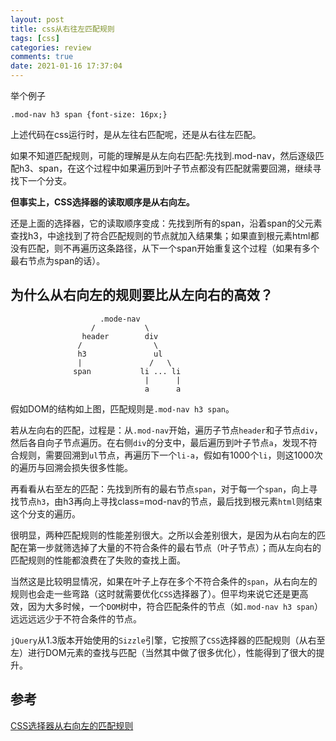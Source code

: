 ```yaml
---
layout: post
title: css从右往左匹配规则
tags: [css]
categories: review
comments: true
date: 2021-01-16 17:37:04
---
```


举个例子
```
.mod-nav h3 span {font-size: 16px;}
```
上述代码在css运行时，是从左往右匹配呢，还是从右往左匹配。

<!-- more -->
如果不知道匹配规则，可能的理解是从左向右匹配:先找到.mod-nav，然后逐级匹配h3、span，在这个过程中如果遍历到叶子节点都没有匹配就需要回溯，继续寻找下一个分支。

**但事实上，CSS选择器的读取顺序是从右向左。**

还是上面的选择器，它的读取顺序变成：先找到所有的span，沿着span的父元素查找h3，中途找到了符合匹配规则的节点就加入结果集；如果直到根元素html都没有匹配，则不再遍历这条路径，从下一个span开始重复这个过程（如果有多个最右节点为span的话）。

## 为什么从右向左的规则要比从左向右的高效？

```
                    .mode-nav
                  /           \
                header        div
               /                \
               h3               ul
               |               /   \
              span           li ... li   
                              |      |
                              a      a 
```

假如DOM的结构如上图，匹配规则是`.mod-nav h3 span`。

若从左向右的匹配，过程是：从`.mod-nav`开始，遍历子节点`header`和子节点`div`，然后各自向子节点遍历。在右侧`div`的分支中，最后遍历到叶子节点`a`，发现不符合规则，需要回溯到`ul`节点，再遍历下一个`li-a`，假如有1000个`li`，则这1000次的遍历与回溯会损失很多性能。

再看看从右至左的匹配：先找到所有的最右节点`span`，对于每一个`span`，向上寻找节点`h3`，由h3再向上寻找class=mod-nav的节点，最后找到根元素`html`则结束这个分支的遍历。

很明显，两种匹配规则的性能差别很大。之所以会差别很大，是因为从右向左的匹配在第一步就筛选掉了大量的不符合条件的最右节点（叶子节点）；而从左向右的匹配规则的性能都浪费在了失败的查找上面。

当然这是比较明显情况，如果在叶子上存在多个不符合条件的`span`，从右向左的规则也会走一些弯路（这时就需要优化`CSS`选择器了）。但平均来说它还是更高效，因为大多时候，一个`DOM`树中，符合匹配条件的节点（如`.mod-nav h3 span`）远远远远少于不符合条件的节点。

`jQuery`从1.3版本开始使用的`Sizzle`引擎，它按照了`CSS`选择器的匹配规则（从右至左）进行DOM元素的查找与匹配（当然其中做了很多优化），性能得到了很大的提升。

## 参考
[CSS选择器从右向左的匹配规则](https://www.cnblogs.com/zhaodongyu/p/3341080.html)

